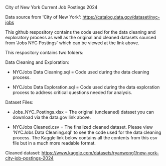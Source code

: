 City of New York Current Job Postings 2024

Data source from 'City of New York': https://catalog.data.gov/dataset/nyc-jobs

This github respository contains the code used for the data cleaning and exploratory process as well as the original and cleaned datasets sourced from 'Jobs NYC Postings' which can be viewed at the link above.

This respository contains two folders:

Data Cleaning and Exploration:

- NYCJobs Data Cleaning.sql = Code used during the data cleaning process. 

- NYCJobs Data Exploration.sql = Code used during the data exploration process to address critical questions needed for analysis. 

Dataset Files:

- Jobs_NYC_Postings.xlsx = The original (uncleaned) dataset you can download via the data.gov link above.

- NYCJobs Cleaned.csv = The finalized cleaned dataset. Please view 'NYCJobs Data Cleaning.sql' to see the code used for the data cleaning process. The Kaggle link below contains all the contents from this csv file but in a much more readable format.

Cleaned dataset: https://www.kaggle.com/datasets/ryanwong1/new-york-city-job-postings-2024
